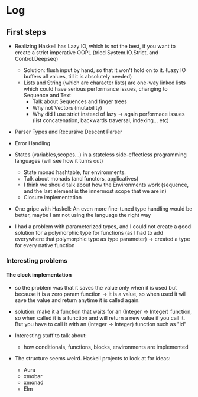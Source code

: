 # Log
## First steps
- Realizing Haskell has Lazy IO, which is not the best, if you want to create a strict imperative OOPL (tried System.IO.Strict, and Control.Deepseq)
  - Solution: flush input by hand, so that it won't hold on to it. (Lazy IO buffers all values, till it is absolutely needed)
  - Lists and String (which are character lists) are one-way linked lists which could have serious performance issues, changing to Sequence and Text
    - Talk about Sequences and finger trees
    - Why not Vectors (mutability)
    - Why did I use strict instead of lazy -> again performace issues (list concatenation, backwards traversal, indexing... etc)
- Parser Types and Recursive Descent Parser
- Error Handling
- States (variables,scopes...) in a stateless side-effectless programming languages (will see how it turns out)
  - State monad hashtable, for environments.
  - Talk about monads (and functors, applicatives)
  - I think we should talk about how the Environments work (sequence, and the last element is the innermost scope that we are in)
  - Closure implementation
  
- One gripe with Haskell: An even more fine-tuned type handling would be better, maybe I am not using the language the right way
- I had a problem with parameterized types, and I could not create a good solution for a polymorphic type for functions (as I had to add everywhere that polymorphic type as type parameter) -> created a type for every native function

### Interesting problems 
#### The clock implementation
  - so the problem was that it saves the value only when it is used but because it is a zero param function -> it is a value, so when used it wil save the value and return anytime it is called again.
  - solution: make it a function that waits for an (Integer -> Integer) function, so when called it is a function
and will return a new value if you call it. But you have to call it with an (Integer -> Integer) function such as "id"

- Interesting stuff to talk about:
  - how conditionals, functions, blocks, environments are implemented
  
  
- The structure seems weird. Haskell projects to look at for ideas:
  - Aura
  - xmobar
  - xmonad
  - Elm
